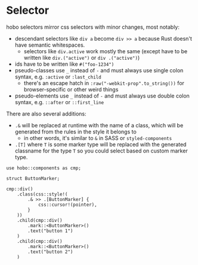 # Selector

hobo selectors mirror css selectors with minor changes, most notably:

* descendant selectors like `div a` become `div >> a` because Rust doesn't have semantic whitespaces.
	* selectors like `div.active` work mostly the same (except have to be written like `div.("active")` or `div .("active")`)
* ids have to be written like `#("foo-1234")`
* pseudo-classes use `_` instead of `-` and must always use single colon syntax, e.g. `:active` or `:last_child`
	* there's an escape hatch in `:raw("-webkit-prop".to_string())` for browser-specific or other weird things
* pseudo-elements use `_` instead of `-` and must always use double colon syntax, e.g. `::after` or `::first_line`

There are also several additions:

* `.&` will be replaced at runtime with the name of a class, which will be generated from the rules in the style it belongs to
	* in other words, it's similar to `&` in SASS or `styled-components`
* `.[T]` where `T` is some marker type will be replaced with the generated classname for the type `T` so you could select based on custom marker type.

```rust,noplaypen
use hobo::components as cmp;

struct ButtonMarker;

cmp::div()
	.class(css::style!(
		.& >> .[ButtonMarker] {
			css::cursor!(pointer),
		}
	))
	.child(cmp::div()
		.mark::<ButtonMarker>()
		.text("button 1")
	)
	.child(cmp::div()
		.mark::<ButtonMarker>()
		.text("button 2")
	)
```
